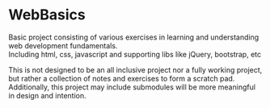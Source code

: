 # WebBasics 
Basic project consisting of various exercises in learning and understanding web development fundamentals. \
Including html, css, javascript and supporting libs like jQuery, bootstrap, etc

This is not designed to be an all inclusive project nor a fully working project, but rather a collection of notes and exercises to form a scratch pad.
Additionally, this project may include submodules will be more meaningful in design and intention.
